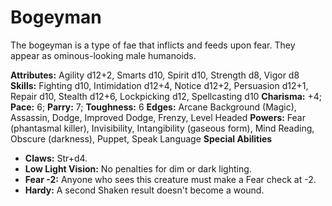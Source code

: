 # Bogeyman

The bogeyman is a type of fae that inflicts and feeds upon fear. They
appear as ominous-looking male humanoids.

**Attributes:** Agility d12+2, Smarts d10, Spirit d10, Strength d8,
Vigor d8
**Skills:** Fighting d10, Intimidation d12+4, Notice d12+2, Persuasion
d12+1, Repair d10, Stealth d12+6, Lockpicking d12, Spellcasting d10
**Charisma:** +4; **Pace:** 6; **Parry:** 7; **Toughness:** 6
**Edges:** Arcane Background (Magic), Assassin, Dodge, Improved Dodge,
Frenzy, Level Headed
**Powers:** Fear (phantasmal killer), Invisibility, Intangibility
(gaseous form), Mind Reading, Obscure (darkness), Puppet, Speak
Language
**Special Abilities**

- **Claws:** Str+d4.
- **Low Light Vision:** No penalties for dim or dark lighting.
- **Fear -2:** Anyone who sees this creature must make a Fear check at
-2.
- **Hardy:** A second Shaken result doesn't become a wound.
